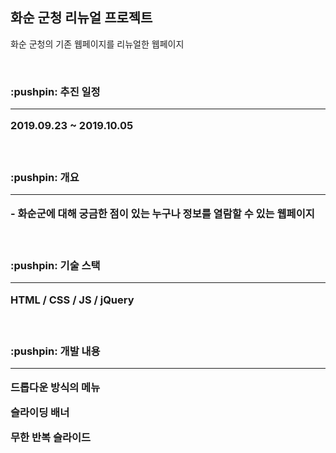 <h2>화순 군청 리뉴얼 프로젝트</h2>

<p>화순 군청의 기존 웹페이지를 리뉴얼한 웹페이지</p>
<br>

<h3>:pushpin: 추진 일정</3>
<hr>
<p>2019.09.23 ~ 2019.10.05</p>
<br>

<h3>:pushpin: 개요</3>
<hr>
<p>- 화순군에 대해 궁금한 점이 있는 누구나 정보를 열람할 수 있는 웹페이지</p>
<br>

<h3>:pushpin: 기술 스택</3>
<hr>
<p>HTML / CSS / JS / jQuery</p>
<br>

<h3>:pushpin: 개발 내용</3>
<hr>
<p>드롭다운 방식의 메뉴</p>
<p>슬라이딩 배너</p>
<p>무한 반복 슬라이드</p>
<br>
